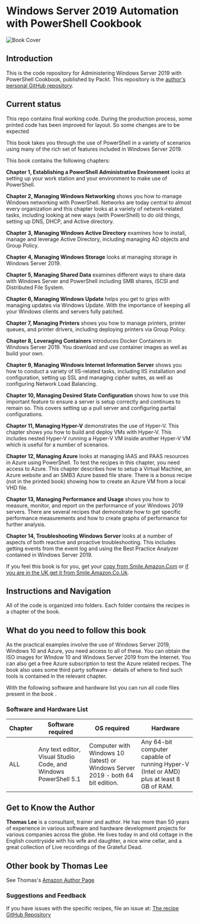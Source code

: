 # Windows Server 2019 Automation with PowerShell Cookbook

![Book Cover](https://images-na.ssl-images-amazon.com/images/I/51qF51boJoL._SX404_BO1,204,203,200_.jpg)

## Introduction

This is the code repository for Administering Windows Server 2019 with PowerShell Cookbook, published by Packt.
This repository is the [author's personal GitHub repository](https://github.com/doctordns/PowerShellCookBook2019).

## Current status

This repo contains final working code. During the production process, some printed code has been improved for layout. 
So some changes are to be expected

This book takes you through the use of PowerShell in a variety of scenarios using many of the rich set of features included in Windows Server 2019.

This book contains the following chapters:

**Chapter 1, Establishing a PowerShell Administrative Environment** looks at setting up your
work station and your environment to make use of PowerShell.

**Chapter 2, Managing Windows Networking** shows you how to manage Windows networking
with PowerShell. Networks are today central to almost every organization and this chapter
looks at a variety of network-related tasks, including looking at new ways (with PowerShell) to
do old things, setting up DNS, DHCP, and Active directory.

**Chapter 3, Managing Windows Active Directory** examines how to install, manage and leverage
Active Directory, including managing AD objects and Group Policy.

**Chapter 4, Managing Windows Storage** looks at managing storage in Windows Server 2019.

**Chapter 5, Managing Shared Data** examines different ways to share data with Windows
Server and PowerShell including SMB shares, iSCSI and Distributed File System.

**Chapter 6, Managing Windows Update** helps you get to grips with managing updates via
Windows Update. With the importance of keeping all your Windows clients and servers
fully patched.

**Chapter 7, Managing Printers** shows you how to manage printers, printer queues, and printer
drivers, including deploying printers via Group Policy.

**Chapter 8, Leveraging Containers** introduces Docker Containers in Windows Server 2019.
You download and use container images as well as build your own.

**Chapter 9, Managing Windows Internet Information Server** shows you how to conduct a
variety of IIS-related tasks, including IIS installation and configuration, setting up SSL and
managing cipher suites, as well as configuring Network Load Balancing.

**Chapter 10, Managing Desired State Configuration** shows how to use this important feature
to ensure a server is setup correctly and continues to remain so. 
This covers setting up a pull server and configuring partial configurations.

**Chapter 11, Managing Hyper-V** demonstrates the use of Hyper-V. This chapter shows you
how to build and deploy VMs with Hyper-V.
This includes nested Hyper-V running a Hyper-V VM inside another Hyper-V VM which is useful for a number of scenarios.

**Chapter 12, Managing Azure** looks at managing IAAS and PAAS resources in Azure using
PowerShell.
To test the recipes in this chapter, you need access to Azure.
This chapter describes how to setup a Virtual Machine, an Azure website and an SMB3 Azure based file share.
There is a bonus recipe (not in the printed book) showing how to create an Azure VM from a local VHD file.

**Chapter 13, Managing Performance and Usage** shows you how to measure, monitor, and report on the performance of your Windows 2019 servers. 
There are several recipes that demonstrate how to get specific performance measurements and how to create graphs of performance for further analysis.

**Chapter 14, Troubleshooting Windows Server** looks at a number of aspects of both reactive and proactive troubleshooting. This includes getting events from the event log and using the Best Practice Analyzer contained in Windows Server 2019.

If you feel this book is for you, get your [copy from Smile.Amazon.Com](https://smile.amazon.com/Windows-Server-Automation-PowerShell-Cookbook/dp/1789808537/ref=sr_1_3?ie=UTF8&qid=1551353410&sr=8-3) or [if you are in the UK get it from Smile.Amazon.Co.Uk](https://smile.amazon.co.uk/Windows-Server-Automation-PowerShell-Cookbook/dp/1789808537/ref=sr_1_3?ie=UTF8&qid=1551353410&sr=8-3 ).

## Instructions and Navigation

All of the code is organized into folders.
Each folder contains the recipes in a chapter of the book.

## What do you need to follow this book

As the practical examples involve the use of Windows Server 2019, Windows 10 and Azure, you need access to all of these.
You can obtain the ISO images for WIndow 10 and Windows Server 2019 from the Internet.
You can also get a free Azure subscription to test the Azure related recipes.
The book also uses some third party software - details of where to find such tools is contained in the relevant chapter.

With the following software and hardware list you can run all code files present in the book .

### Software and Hardware List

| Chapter | Software required | OS required |Hardware|
| -------- | ------------------------------------ | ----------------------------------- |-------------|
| ALL | Any text editor, Visual Studio Code, and Windows PowerShell 5.1 | Computer with Windows 10 (latest) or Windows Server 2019 - both 64 bit edition.|Any 64-bit computer capable of running Hyper-V (Intel or AMD) plus at least 8 GB of RAM.

## Get to Know the Author

**Thomas Lee** is a consultant, trainer and author.
He has more than 50 years of experience in various software and hardware development projects for various companies across the globe.
He lives today in and old cottage in the English countryside with his wife and daughter, a nice wine cellar, and a great collection of Live recordings of the Grateful Dead.

## Other book by Thomas Lee

See Thomas's [Amazon Author Page](https://www.amazon.com/Thomas-Lee/e/B0034Q5CM8?ref_=pe_1724030_132998060)

### Suggestions and Feedback

If you have issues with the specific recipes, file an issue at:
[The recipe GitHub Repository](https://github.com/doctordns/PowerShellCookBook2019/issues)
